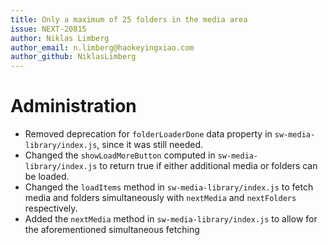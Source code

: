 ```yaml
---
title: Only a maximum of 25 folders in the media area 
issue: NEXT-20815
author: Niklas Limberg
author_email: n.limberg@haokeyingxiao.com
author_github: NiklasLimberg
---
```

# Administration
* Removed deprecation for `folderLoaderDone` data property in `sw-media-library/index.js`, since it was still needed.
* Changed the `showLoadMoreButton` computed in `sw-media-library/index.js` to return true if either additional media or folders can be loaded.
* Changed the `loadItems` method in `sw-media-library/index.js` to fetch media and folders simultaneously with `nextMedia` and `nextFolders` respectively.
* Added the `nextMedia` method in `sw-media-library/index.js` to allow for the aforementioned simultaneous fetching
